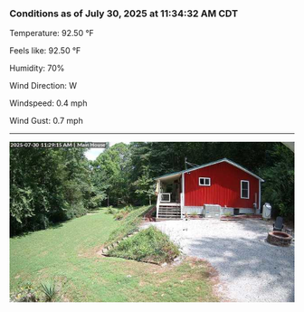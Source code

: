 ### Conditions as of July 30, 2025 at 11:34:32 AM CDT 

Temperature: 92.50 &deg;F

Feels like: 92.50 &deg;F

Humidity: 70%

Wind Direction: W

Windspeed: 0.4 mph

Wind Gust: 0.7 mph

---

<img src="./images/latest.jpeg"/>

